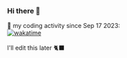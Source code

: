 ### Hi there 👋
📆 my coding activity since Sep 17 2023:<br>
[![wakatime](https://wakatime.com/badge/user/ee035a1a-03d5-4528-a637-dfed83daa159.svg)](https://wakatime.com/@ee035a1a-03d5-4528-a637-dfed83daa159)<br><br>
I'll edit this later 🐈‍⬛
<!--
**paasito/paasito** is a ✨ _special_ ✨ repository because its `README.md` (this file) appears on your GitHub profile.

Here are some ideas to get you started:

- 🔭 I’m currently working on ...
- 🌱 I’m currently learning ...
- 👯 I’m looking to collaborate on ...
- 🤔 I’m looking for help with ...
- 💬 Ask me about ...
- 📫 How to reach me: ...
- 😄 Pronouns: ...
- ⚡ Fun fact: ...
-->
